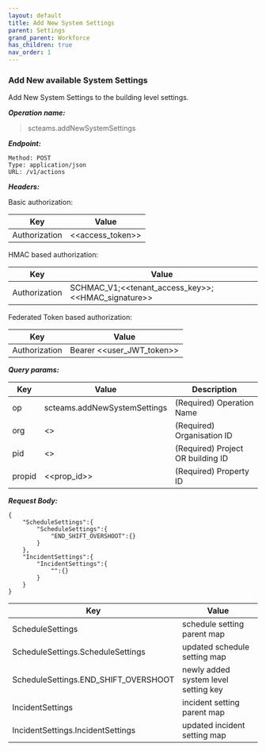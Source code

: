 ```yaml
---
layout: default
title: Add New System Settings
parent: Settings
grand_parent: Workforce
has_children: true
nav_order: 1
---
```



### Add New available System Settings

Add New System Settings to the building level settings.

***Operation name:***

> scteams.addNewSystemSettings

***Endpoint:***

```
Method: POST
Type: application/json
URL: /v1/actions
```

***Headers:***

Basic authorization:

|Key|Value|
|---|---|
|Authorization|<<access_token>>|


HMAC based authorization:

|Key|Value|
|---|---|
|Authorization|SCHMAC_V1;<<tenant_access_key>>;<<HMAC_signature>>|

Federated Token based authorization:

|Key|Value|
|---|---|
|Authorization|Bearer <<user_JWT_token>>|

***Query params:***

| Key | Value | Description |
| --- | ------|-------------|
| op | scteams.addNewSystemSettings | (Required) Operation Name |
| org | <<org>> | (Required) Organisation ID |
| pid | <<pid>> | (Required) Project OR building ID |
| propid | <<prop_id>> | (Required) Property ID |


***Request Body:***

```
{
    "ScheduleSettings":{
        "ScheduleSettings":{
            "END_SHIFT_OVERSHOOT":{}
        }
    },
    "IncidentSettings":{
        "IncidentSettings":{
            "":{}
        }
    }
}
```

|Key|Value|
|---|---|
|ScheduleSettings|schedule setting parent map|
|ScheduleSettings.ScheduleSettings|updated schedule setting map|
|ScheduleSettings.END_SHIFT_OVERSHOOT|newly added system level setting key|
|IncidentSettings|incident setting parent map|
|IncidentSettings.IncidentSettings|updated incident setting map|